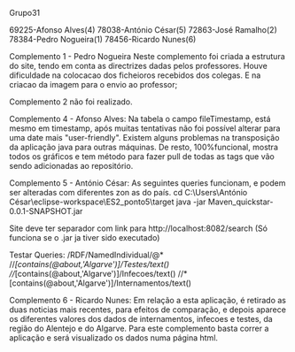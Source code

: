 Grupo31

69225-Afonso Alves(4) 
78038-António César(5)
72863-José Ramalho(2) 
78384-Pedro Nogueira(1) 
78456-Ricardo Nunes(6)

Complemento 1 - Pedro Nogueira
Neste complemento foi criada a estrutura do site, tendo em conta as directrizes dadas pelos professores. Houve dificuldade na colocacao dos ficheioros recebidos dos colegas. E na criacao da imagem para o envio ao professor;

Complemento 2 não foi realizado.

Complemento 4 - Afonso Alves:
Na tabela o campo fileTimestamp, está mesmo em timestamp, após muitas tentativas não foi possível alterar para uma date mais "user-friendly". Existem alguns problemas na transposição da aplicação java para outras máquinas. De resto, 100%funcional, mostra todos os gráficos e tem método para fazer pull de todas as tags que vão sendo adicionadas ao repositório.

Complemento 5 - António César:
As seguintes queries funcionam, e podem ser alteradas com diferentes zon as do país.
cd C:\Users\António César\eclipse-workspace\ES2_ponto5\target
java -jar Maven_quickstar-0.0.1-SNAPSHOT.jar

Site deve ter separador com link para http://localhost:8082/search (Só funciona se o .jar ja tiver sido executado)

Testar Queries:
/RDF/NamedIndividual/@*
//*[contains(@about,'Algarve')]/Testes/text()
//*[contains(@about,'Algarve')]/Infecoes/text()
//*[contains(@about,'Algarve')]/Internamentos/text()

Complemento 6 - Ricardo Nunes:
Em relação a esta aplicação, é retirado as duas noticias mais recentes, para efeitos de comparação, e depois aparece os diferentes valores dos dados de internamentos, infecoes e testes, da região do Alentejo e do Algarve. Para este complemento basta correr a aplicação e será visualizado os dados numa página html.

